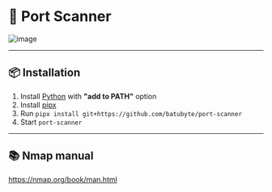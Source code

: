 # 🛜 Port Scanner
![image](https://github.com/user-attachments/assets/31e01990-7348-4016-bd61-97a737fc0941)

---

## 📦 Installation
1. Install [Python](https://www.python.org/downloads) with **"add to PATH"** option
2. Install [pipx](https://pipx.pypa.io/latest/installation/#installing-pipx)
3. Run ``pipx install git+https://github.com/batubyte/port-scanner``
4. Start ``port-scanner``
---

## 📚 Nmap manual
https://nmap.org/book/man.html
